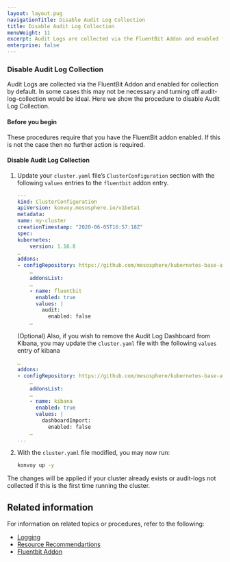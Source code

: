 ```yaml
---
layout: layout.pug
navigationTitle: Disable Audit Log Collection
title: Disable Audit Log Collection
menuWeight: 11
excerpt: Audit Logs are collected via the FluentBit Addon and enabled for collection by default. In some cases this may not be necessary and turning off audit-log-collection would be ideal. Here we show the procedure to disable Audit Log Collection.
enterprise: false
---
```


### Disable Audit Log Collection

Audit Logs are collected via the FluentBit Addon and enabled for collection by default. In some cases this may not be necessary and turning off audit-log-collection would be ideal. Here we show the procedure to disable Audit Log Collection.

#### Before you begin

These procedures require that you have the FluentBit addon enabled. If this is not the case then no further action is required.

#### Disable Audit Log Collection

1. Update your `cluster.yaml` file’s `ClusterConfiguration` section with the following `values` entries to the `fluentbit` addon entry.

   ```yaml
   ---
   kind: ClusterConfiguration
   apiVersion: konvoy.mesosphere.io/v1beta1
   metadata:
   name: my-cluster
   creationTimestamp: "2020-06-05T16:57:18Z"
   spec:
   kubernetes:
       version: 1.16.8
   …
   addons:
   - configRepository: https://github.com/mesosphere/kubernetes-base-addons
       …
       addonsList:
       …
       - name: fluentbit
         enabled: true
         values: |
           audit:
             enabled: false
       …
   ```

   (Optional) Also, if you wish to remove the Audit Log Dashboard from Kibana, you may update the `cluster.yaml` file with the following `values` entry of kibana

   ```yaml
   …
   addons:
   - configRepository: https://github.com/mesosphere/kubernetes-base-addons
       …
       addonsList:
       …
       - name: kibana
         enabled: true
         values: |
           dashboardImport:
             enabled: false
       …
   ...
   ```

2. With the `cluster.yaml` file modified, you may now run:
   ```bash
   konvoy up -y
   ```

The changes will be applied if your cluster already exists or audit-logs not collected if this is the first time running the cluster.

## Related information

For information on related topics or procedures, refer to the following:

- [Logging](../../logging)
- [Resource Recommendartions](../../logging/recommendations)
- [Fluentbit Addon](../../addons/fluentbit)
